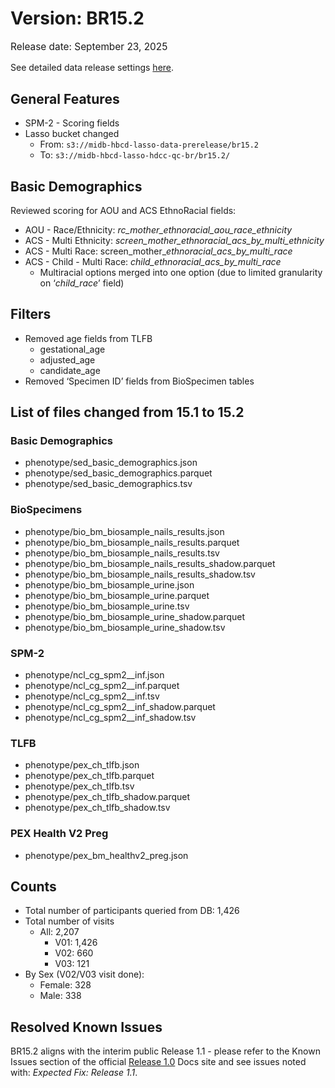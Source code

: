 # Version: BR15.2
<p style="font-size: 1.1em">Release date: September 23, 2025</p>

<p>
<div class="notification-banner static-banner">
  <span class="emoji"><i class="fa-solid fa-circle-info"></i></span>
  <span class="text">See detailed data release settings <a href="https://docs.google.com/spreadsheets/d/15Ne_q8-1dyTW3MWtUTfLp3nobRLIBaiYxV6k1_nL8EA/edit?gid=589752985#gid=589752985">here</a>.</span>
</div>
</p>

## General Features

* SPM-2 - Scoring fields  
* Lasso bucket changed  
    * From: `s3://midb-hbcd-lasso-data-prerelease/br15.2`  
    * To: `s3://midb-hbcd-lasso-hdcc-qc-br/br15.2/`

## Basic Demographics

Reviewed scoring for AOU and ACS EthnoRacial fields:

  * AOU - Race/Ethnicity: *rc_mother_ethnoracial_aou_race_ethnicity*  
  * ACS - Multi Ethnicity: *screen_mother_ethnoracial_acs_by_multi_ethnicity*  
  * ACS - Multi Race: screen_mother_*ethnoracial_acs_by_multi_race*  
  * ACS - Child - Multi Race: *child_ethnoracial_acs_by_multi_race*  
    * Multiracial options merged into one option (due to limited granularity on ‘*child_race*’ field)

## Filters

* Removed age fields from TLFB  
    * gestational_age  
    * adjusted_age  
    * candidate_age  
* Removed ‘Specimen ID’ fields from BioSpecimen tables

## List of files changed from 15.1 to 15.2

### Basic Demographics

* phenotype/sed_basic_demographics.json  
* phenotype/sed_basic_demographics.parquet  
* phenotype/sed_basic_demographics.tsv

### BioSpecimens

* phenotype/bio_bm_biosample_nails_results.json  
* phenotype/bio_bm_biosample_nails_results.parquet  
* phenotype/bio_bm_biosample_nails_results.tsv  
* phenotype/bio_bm_biosample_nails_results_shadow.parquet  
* phenotype/bio_bm_biosample_nails_results_shadow.tsv  
* phenotype/bio_bm_biosample_urine.json  
* phenotype/bio_bm_biosample_urine.parquet  
* phenotype/bio_bm_biosample_urine.tsv  
* phenotype/bio_bm_biosample_urine_shadow.parquet  
* phenotype/bio_bm_biosample_urine_shadow.tsv

### SPM-2

* phenotype/ncl_cg_spm2__inf.json  
* phenotype/ncl_cg_spm2__inf.parquet  
* phenotype/ncl_cg_spm2__inf.tsv  
* phenotype/ncl_cg_spm2__inf_shadow.parquet  
* phenotype/ncl_cg_spm2__inf_shadow.tsv

### TLFB

* phenotype/pex_ch_tlfb.json  
* phenotype/pex_ch_tlfb.parquet  
* phenotype/pex_ch_tlfb.tsv  
* phenotype/pex_ch_tlfb_shadow.parquet  
* phenotype/pex_ch_tlfb_shadow.tsv

### PEX Health V2 Preg

* phenotype/pex_bm_healthv2_preg.json

## Counts

* Total number of participants queried from DB: 1,426  
* Total number of visits  
  * All: 2,207  
      * V01: 1,426  
      * V02: 660  
      * V03: 121  
* By Sex (V02/V03 visit done):  
    * Female: 328  
    * Male: 338

## Resolved Known Issues

BR15.2 aligns with the interim public Release 1.1 - please refer to the Known Issues section of the official [Release 1.0](https://docs.hbcdstudy.org/latest/changelog/knownissues) Docs site and see issues noted with: *Expected Fix: Release 1.1*.

<br>